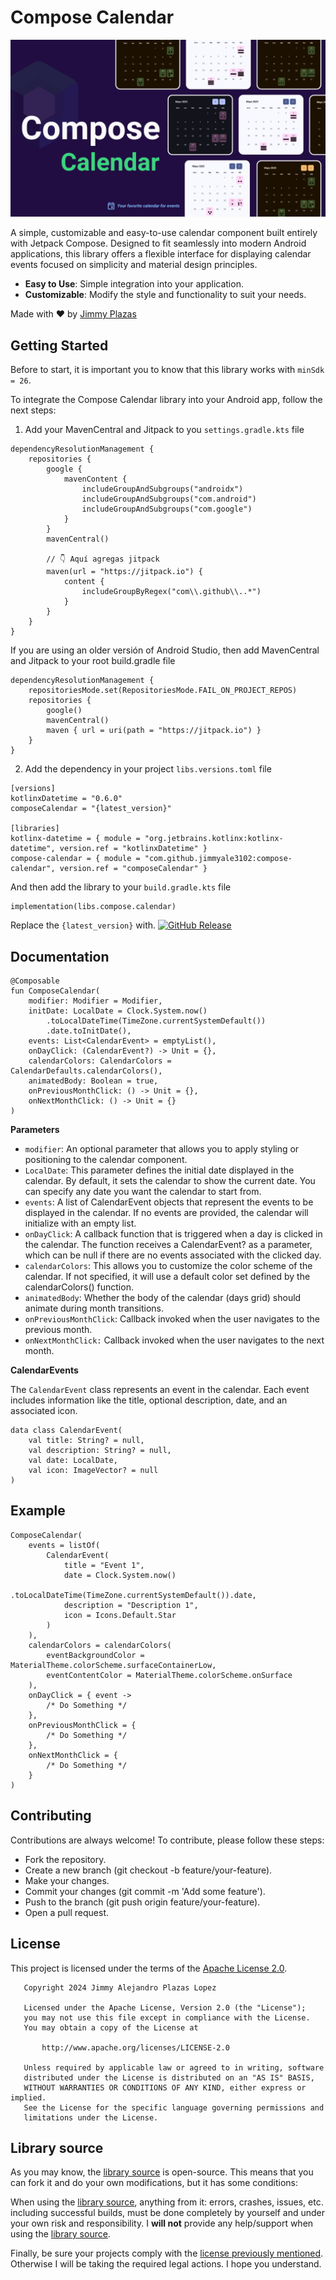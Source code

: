 # Compose Calendar

![ComposeCalendar](https://github.com/jimmyplazas/compose-calendar/blob/main/img/banner.png)

A simple, customizable and easy-to-use calendar component built entirely with Jetpack Compose.
Designed to fit seamlessly into modern Android applications, this library offers a flexible
interface for displaying calendar events focused on simplicity and material design principles.

- **Easy to Use**: Simple integration into your application.
- **Customizable**: Modify the style and functionality to suit your needs.

Made with ❤️ by <a target="_blank" href="https://jimmyplazas.dev">Jimmy Plazas</a>

## Getting Started

Before to start, it is important you to know that this library works with `minSdk = 26`.

To integrate the Compose Calendar library into your Android app, follow the next steps:

1. Add your MavenCentral and Jitpack to you `settings.gradle.kts` file

```
dependencyResolutionManagement {
    repositories {
        google {
            mavenContent {
                includeGroupAndSubgroups("androidx")
                includeGroupAndSubgroups("com.android")
                includeGroupAndSubgroups("com.google")
            }
        }
        mavenCentral()

        // 👇 Aquí agregas jitpack
        maven(url = "https://jitpack.io") {
            content {
                includeGroupByRegex("com\\.github\\..*")
            }
        }
    }
}
```

If you are using an older versión of Android Studio, then add MavenCentral and Jitpack to your root
build.gradle file

```
dependencyResolutionManagement {
    repositoriesMode.set(RepositoriesMode.FAIL_ON_PROJECT_REPOS)
    repositories {
        google()
        mavenCentral()
        maven { url = uri(path = "https://jitpack.io") }
    }
}
```

2. Add the dependency in your project `libs.versions.toml` file

```
[versions]
kotlinxDatetime = "0.6.0"
composeCalendar = "{latest_version}"

[libraries]
kotlinx-datetime = { module = "org.jetbrains.kotlinx:kotlinx-datetime", version.ref = "kotlinxDatetime" }
compose-calendar = { module = "com.github.jimmyale3102:compose-calendar", version.ref = "composeCalendar" }
```

And then add the library to your `build.gradle.kts` file

```
implementation(libs.compose.calendar)
```

Replace the `{latest_version}`
with.  [![GitHub Release](https://img.shields.io/github/v/release/jimmyplazas/compose-calendar?label=ComposeCalendar&sort=semver)](https://github.com/jimmyplazas/compose-calendar/releases/latest)

## Documentation

```
@Composable
fun ComposeCalendar(
    modifier: Modifier = Modifier,
    initDate: LocalDate = Clock.System.now()
        .toLocalDateTime(TimeZone.currentSystemDefault())
        .date.toInitDate(),
    events: List<CalendarEvent> = emptyList(),
    onDayClick: (CalendarEvent?) -> Unit = {},
    calendarColors: CalendarColors = CalendarDefaults.calendarColors(),
    animatedBody: Boolean = true,
    onPreviousMonthClick: () -> Unit = {},
    onNextMonthClick: () -> Unit = {}
)
```

**Parameters**

- `modifier`: An optional parameter that allows you to apply styling or positioning to the calendar
  component.
- `LocalDate`: This parameter defines the initial date displayed in the calendar. By default, it
  sets the calendar to show the current date. You can specify any date you want the calendar to
  start from.
- `events`: A list of CalendarEvent objects that represent the events to be displayed in the
  calendar. If no events are provided, the calendar will initialize with an empty list.
- `onDayClick`: A callback function that is triggered when a day is clicked in the calendar. The
  function receives a CalendarEvent? as a parameter, which can be null if there are no events
  associated with the clicked day.
- `calendarColors`: This allows you to customize the color scheme of the calendar. If not specified,
  it will use a default color set defined by the calendarColors() function.
- `animatedBody`: Whether the body of the calendar (days grid) should animate during month transitions.
- `onPreviousMonthClick`: Callback invoked when the user navigates to the previous month.
- `onNextMonthClick:` Callback invoked when the user navigates to the next month.

**CalendarEvents**

The `CalendarEvent` class represents an event in the calendar. Each event includes information like
the title, optional description, date, and an associated icon.

```
data class CalendarEvent(
    val title: String? = null,
    val description: String? = null,
    val date: LocalDate,
    val icon: ImageVector? = null
)
```

## Example

```
ComposeCalendar(
    events = listOf(
        CalendarEvent(
            title = "Event 1",
            date = Clock.System.now()
                .toLocalDateTime(TimeZone.currentSystemDefault()).date,
            description = "Description 1",
            icon = Icons.Default.Star
        )
    ),
    calendarColors = calendarColors(
        eventBackgroundColor = MaterialTheme.colorScheme.surfaceContainerLow,
        eventContentColor = MaterialTheme.colorScheme.onSurface
    ),
    onDayClick = { event -> 
        /* Do Something */ 
    },
    onPreviousMonthClick = { 
        /* Do Something */
    },
    onNextMonthClick = {  
        /* Do Something */
    }
)
```

## Contributing

Contributions are always welcome! To contribute, please follow these steps:

- Fork the repository.
- Create a new branch (git checkout -b feature/your-feature).
- Make your changes.
- Commit your changes (git commit -m 'Add some feature').
- Push to the branch (git push origin feature/your-feature).
- Open a pull request.

## License

This project is licensed under the terms of the [Apache License 2.0](./LICENSE).

```
   Copyright 2024 Jimmy Alejandro Plazas Lopez

   Licensed under the Apache License, Version 2.0 (the "License");
   you may not use this file except in compliance with the License.
   You may obtain a copy of the License at

       http://www.apache.org/licenses/LICENSE-2.0

   Unless required by applicable law or agreed to in writing, software
   distributed under the License is distributed on an "AS IS" BASIS,
   WITHOUT WARRANTIES OR CONDITIONS OF ANY KIND, either express or implied.
   See the License for the specific language governing permissions and
   limitations under the License.
```

## Library source

As you may know, the [library source](https://github.com/jahirfiquitiva/Blueprint/tree/master) is open-source. This means that you can fork it and do your own modifications, but it has some conditions:

When using the [library source](https://github.com/jahirfiquitiva/Blueprint/tree/master), anything from it: errors, crashes, issues, etc. including successful builds, must be done completely by yourself and under your own risk and responsibility. I **will not** provide any help/support when using the [library source](https://github.com/jahirfiquitiva/Blueprint/tree/master).

Finally, be sure your projects comply with the [license previously mentioned](https://github.com/jahirfiquitiva/Blueprint#license). Otherwise I will be taking the required legal actions. I hope you understand.
